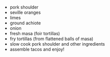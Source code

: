 * pork shoulder
* seville oranges
* limes
* ground achiote
* onion
* fresh masa (foir tortillas)
* fry tortillas (from flattened balls of masa)
* slow cook pork shoulder and other ingredients
* assemble tacos and enjoy!

